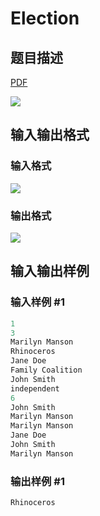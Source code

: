 # Election

## 题目描述

[problemUrl]: https://uva.onlinejudge.org/index.php?option=com_onlinejudge&Itemid=8&category=15&page=show_problem&problem=1315

[PDF](https://uva.onlinejudge.org/external/103/p10374.pdf)

![](https://cdn.luogu.com.cn/upload/vjudge_pic/UVA10374/7feb314cc3ad0667b62a2c05c3480f255eb1e21e.png)

## 输入输出格式

### 输入格式

![](https://cdn.luogu.com.cn/upload/vjudge_pic/UVA10374/1325dcf88764b3bb687d29d9fa1143fcae849983.png)

### 输出格式

![](https://cdn.luogu.com.cn/upload/vjudge_pic/UVA10374/750e0d69b1a4c87560e6682cda48d50d676bab5e.png)

## 输入输出样例

### 输入样例 #1

```cpp
1
3
Marilyn Manson
Rhinoceros
Jane Doe
Family Coalition
John Smith
independent
6
John Smith
Marilyn Manson
Marilyn Manson
Jane Doe
John Smith
Marilyn Manson
```


### 输出样例 #1

```cpp
Rhinoceros
```


